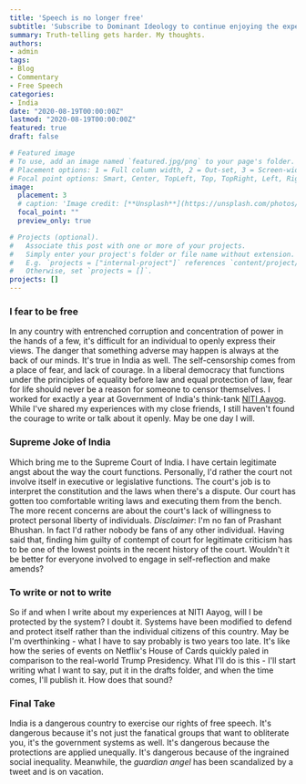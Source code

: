 ```yaml
---
title: 'Speech is no longer free'
subtitle: 'Subscribe to Dominant Ideology to continue enjoying the experience'
summary: Truth-telling gets harder. My thoughts.
authors:
- admin
tags:
- Blog
- Commentary
- Free Speech
categories:
- India
date: "2020-08-19T00:00:00Z"
lastmod: "2020-08-19T00:00:00Z"
featured: true
draft: false

# Featured image
# To use, add an image named `featured.jpg/png` to your page's folder.
# Placement options: 1 = Full column width, 2 = Out-set, 3 = Screen-width
# Focal point options: Smart, Center, TopLeft, Top, TopRight, Left, Right, BottomLeft, Bottom, BottomRight
image:
  placement: 3
  # caption: 'Image credit: [**Unsplash**](https://unsplash.com/photos/CpkOjOcXdUY)'
  focal_point: ""
  preview_only: true

# Projects (optional).
#   Associate this post with one or more of your projects.
#   Simply enter your project's folder or file name without extension.
#   E.g. `projects = ["internal-project"]` references `content/project/deep-learning/index.md`.
#   Otherwise, set `projects = []`.
projects: []
---
```


### I fear to be free 

In any country with entrenched corruption and concentration of power in the hands of a few, it's difficult for an individual to openly express their views. The danger that something adverse may happen is always at the back of our minds. It's true in India as well. The self-censorship comes from a place of fear, and lack of courage. In a liberal democracy that functions under the principles of equality before law and equal protection of law, fear for life should never be a reason for someone to censor themselves. I worked for exactly a year at Government of India's think-tank [NITI Aayog](http://niti.gov.in/). While I've shared my experiences with my close friends, I still haven't found the courage to write or talk about it openly. May be one day I will. 

### Supreme Joke of India 

Which bring me to the Supreme Court of India. I have certain legitimate angst about the way the court functions. Personally, I'd rather the court not involve itself in executive or legislative functions. The court's job is to interpret the constitution and the laws when there's a dispute. Our court has gotten too comfortable writing laws and executing them from the bench. The more recent concerns are about the court's lack of willingness to protect personal liberty of individuals.  _Disclaimer_: I'm no fan of Prashant Bhushan. In fact I'd rather nobody be fans of any other individual. Having said that, finding him guilty of contempt of court for legitimate criticism has to be one of the lowest points in the recent history of the court. Wouldn't it be better for everyone involved to engage in self-reflection and make amends? 

### To write or not to write

So if and when I write about my experiences at NITI Aayog, will I be protected by the system? I doubt it. Systems have been modified to defend and protect itself rather than the individual citizens of this country. May be I'm overthinking - what I have to say probably is two years too late. It's like how the series of events on Netflix's House of Cards quickly paled in comparison to the real-world Trump Presidency. What I'll do is this - I'll start writing what I want to say, put it in the drafts folder, and when the time comes, I'll publish it. How does that sound? 

### Final Take

India is a dangerous country to exercise our rights of free speech. It's dangerous because it's not just the fanatical groups that want to obliterate you, it's the government systems as well. It's dangerous because the protections are applied unequally. It's dangerous because of the ingrained social inequality. Meanwhile, the _guardian angel_ has been scandalized by a tweet and is on vacation. 





